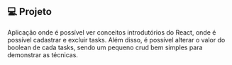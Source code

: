 ## 💻 Projeto

Aplicação onde é possível ver conceitos introdutórios do React, onde é possível cadastrar e excluir tasks. Além disso, é possível alterar o valor do boolean de cada tasks, sendo um pequeno crud bem simples para demonstrar as técnicas.